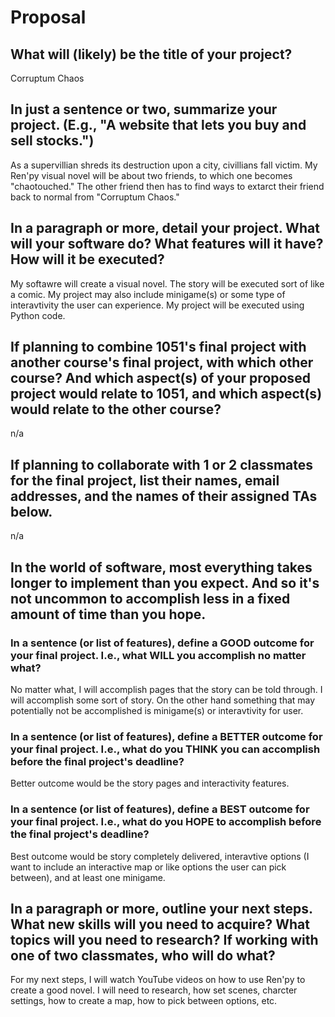 # Proposal

## What will (likely) be the title of your project?

Corruptum Chaos

## In just a sentence or two, summarize your project. (E.g., "A website that lets you buy and sell stocks.")

As a supervillian shreds its destruction upon a city, civillians fall victim. My Ren'py visual novel will be about two friends, to which one becomes "chaotouched." The other friend then has to find ways to extarct their friend back to normal from "Corruptum Chaos." 

## In a paragraph or more, detail your project. What will your software do? What features will it have? How will it be executed?

My softawre will create a visual novel. The story will be executed sort of like a comic. My project may also include minigame(s) or some type of interavtivity the user can experience. My project will be executed using Python code. 

## If planning to combine 1051's final project with another course's final project, with which other course? And which aspect(s) of your proposed project would relate to 1051, and which aspect(s) would relate to the other course?

n/a

## If planning to collaborate with 1 or 2 classmates for the final project, list their names, email addresses, and the names of their assigned TAs below.

n/a

## In the world of software, most everything takes longer to implement than you expect. And so it's not uncommon to accomplish less in a fixed amount of time than you hope.

### In a sentence (or list of features), define a GOOD outcome for your final project. I.e., what WILL you accomplish no matter what?

No matter what, I will accomplish pages that the story can be told through. I will accomplish some sort of story. On the other hand something that may potentially not be accomplished is minigame(s) or interavtivity for user. 

### In a sentence (or list of features), define a BETTER outcome for your final project. I.e., what do you THINK you can accomplish before the final project's deadline?

Better outcome would be the story pages and interactivity features. 

### In a sentence (or list of features), define a BEST outcome for your final project. I.e., what do you HOPE to accomplish before the final project's deadline?

Best outcome would be story completely delivered, interavtive options (I want to include an interactive map or like options the user can pick between), and at least one minigame. 

## In a paragraph or more, outline your next steps. What new skills will you need to acquire? What topics will you need to research? If working with one of two classmates, who will do what?

For my next steps, I will watch YouTube videos on how to use Ren'py to create a good novel. I will need to research, how set scenes, charcter settings, how to create a map, how to pick between options, etc. 
